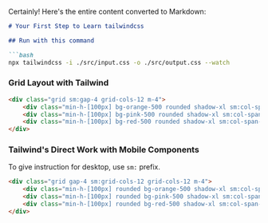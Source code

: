 Certainly! Here's the entire content converted to Markdown:

```markdown
# Your First Step to Learn tailwindcss

## Run with this command

```bash
npx tailwindcss -i ./src/input.css -o ./src/output.css --watch
```

### Grid Layout with Tailwind

```html
<div class="grid sm:gap-4 grid-cols-12 m-4">
    <div class="min-h-[100px] bg-orange-500 rounded shadow-xl sm:col-span-2"></div>
    <div class="min-h-[100px] bg-pink-500 rounded shadow-xl sm:col-span-8"></div>
    <div class="min-h-[100px] bg-red-500 rounded shadow-xl sm:col-span-2"></div>
</div>
```

### Tailwind's Direct Work with Mobile Components 
To give instruction for desktop, use `sm:` prefix.

```html
<div class="grid gap-4 sm:grid-cols-12 grid-cols-12 m-4">
    <div class="min-h-[100px] rounded bg-orange-500 shadow-xl sm:col-span-2"></div>
    <div class="min-h-[100px] rounded bg-pink-500 shadow-xl sm:col-span-8"></div>
    <div class="min-h-[100px] rounded bg-red-500 shadow-xl sm:col-span-2"></div>
</div>
```
